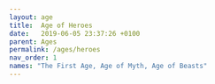 ```yaml
---
layout: age
title:  Age of Heroes
date:   2019-06-05 23:37:26 +0100
parent: Ages
permalink: /ages/heroes
nav_order: 1
names: "The First Age, Age of Myth, Age of Beasts"
---
```

